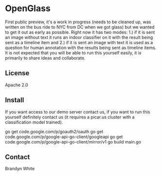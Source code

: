 OpenGlass
=========

First public preview, it's a work in progress (needs to be cleaned up, was written on the bus ride to NYC from DC when we got glass) but we wanted to get it out as early as possible.  Right now it has two modes: 1.) if it is sent an image without text it runs an indoor classifier on it with the result being sent as a timeline item and 2.) if it is sent an image with text it is used as a question for human annotation with the results being sent as timeline items.  It is not expected that you will be able to run this yourself easily, it is primarily to share ideas and collaborate.

License
-------
Apache 2.0

Install
-------
If you want access to our demo server contact us, if you want to run this yourself definitely contact us (it requires a picar.us cluster with a classification model trained).

go get code.google.com/p/goauth2/oauth
go get code.google.com/p/google-api-go-client/googleapi
go get code.google.com/p/google-api-go-client/mirror/v1
go build main.go

Contact
-------
Brandyn White <bwhite dappervision com>

